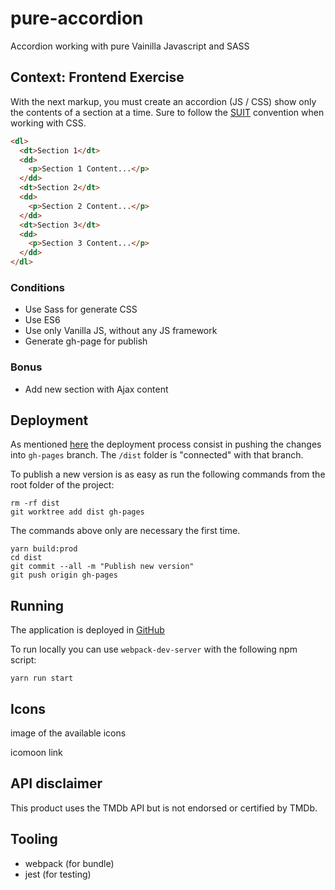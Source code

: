 # pure-accordion
Accordion working with pure Vainilla Javascript and SASS

## Context: Frontend Exercise

With the next markup, you must create an accordion (JS / CSS) show only the contents of a section at a time.
Sure to follow the [SUIT](https://suitcss.github.io/) convention when working with CSS.


```html
<dl>
  <dt>Section 1</dt>
  <dd>
    <p>Section 1 Content...</p>
  </dd>
  <dt>Section 2</dt>
  <dd>
    <p>Section 2 Content...</p>
  </dd>
  <dt>Section 3</dt>
  <dd>
    <p>Section 3 Content...</p>
  </dd>
</dl>
```

### Conditions
* Use Sass for generate CSS
* Use ES6
* Use only Vanilla JS, without any JS framework
* Generate gh-page for publish

### Bonus
* Add new section with Ajax content

## Deployment

As mentioned [here](https://medium.com/linagora-engineering/deploying-your-js-app-to-github-pages-the-easy-way-or-not-1ef8c48424b7) the deployment 
process consist in pushing the changes into ``gh-pages`` branch. 
The ``/dist`` folder is "connected" with that branch.

To publish a new version is as easy as run the following commands from the root folder of the project:

```
rm -rf dist
git worktree add dist gh-pages
```
The commands above only are necessary the first time.

```
yarn build:prod
cd dist
git commit --all -m "Publish new version"
git push origin gh-pages
```

## Running

The application is deployed in [GitHub](https://ixorx.github.io/pure-accordion/)

To run locally you can use ``webpack-dev-server`` with the following npm script:

```
yarn run start
```

## Icons

image of the available icons

icomoon link

## API disclaimer

This product uses the TMDb API but is not endorsed or certified by TMDb.

## Tooling

- webpack (for bundle)
- jest (for testing)
